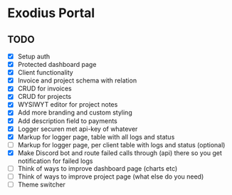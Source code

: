 # Exodius Portal

## TODO

- [x] Setup auth
- [x] Protected dashboard page
- [x] Client functionality
- [x] Invoice and project schema with relation
- [x] CRUD for invoices
- [x] CRUD for projects
- [x] WYSIWYT editor for project notes
- [x] Add more branding and custom styling
- [x] Add description field to payments
- [x] Logger securen met api-key of whatever
- [x] Markup for logger page, table with all logs and status
- [ ] Markup for logger page, per client table with logs and status (optional)
- [x] Make Discord bot and route failed calls through (api) there so you get notification for failed logs
- [ ] Think of ways to improve dashboard page (charts etc)
- [ ] Think of ways to improve project page (what else do you need)
- [ ] Theme switcher

<!-- Zodra je naar production gaat pushen moet je de Vercel Postgres connection string plaatsen in de Vercel env variabels, niet de locale db string -->
<!-- Zorg ook dat je .env variables files correct zijn, en de gitignore klopt -->
